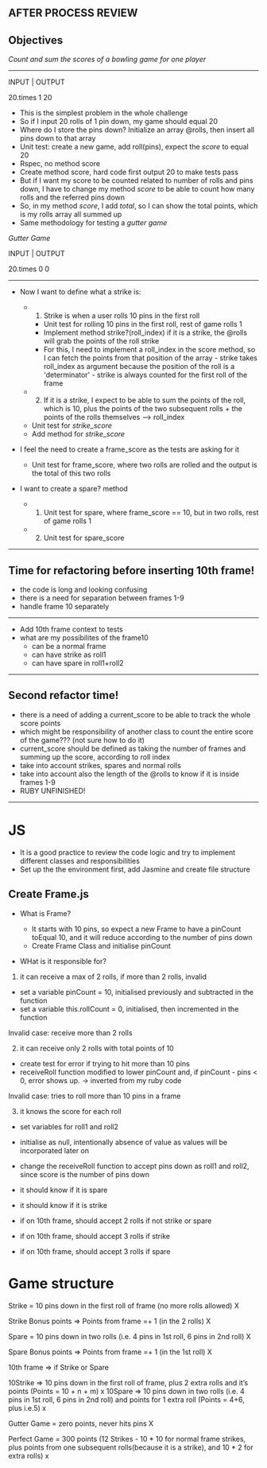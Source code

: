## AFTER PROCESS REVIEW

## Objectives

_Count and sum the scores of a bowling game for one player_


-------------------
INPUT        |    OUTPUT

20.times 1         20


- This is the simplest problem in the whole challenge
- So if I input 20 rolls of 1 pin down, my game should equal 20
- Where do I store the pins down? Initialize an array @rolls, then insert all pins down to that array
- Unit test: create a new game, add roll(pins), expect the _score_ to equal 20
- Rspec, no method score
- Create method score, hard code first output 20 to make tests pass
- But if I want my score to be counted related to number of rolls and pins down, I have to change my method _score_ to be able to count how many rolls and the referred pins down
- So, in my method _score_, I add _total_, so I can show the total points, which is my rolls array all summed up
- Same methodology for testing a _gutter game_

_Gutter Game_

INPUT        |    OUTPUT

20.times 0          0

-------------------

- Now I want to define what a strike is:
  - 1. Strike is when a user rolls 10 pins in the first roll
    - Unit test for rolling 10 pins in the first roll, rest of game rolls 1
    - Implement method strike?(roll_index) if it is a strike, the @rolls will grab the points of the roll strike
    - For this, I need to implement a roll_index in the score method, so I can fetch the points from that position of the array - strike takes roll_index as argument because the position of the roll is a 'determinator' - strike is always counted for the first roll of the frame
  - 2. If it is a strike, I expect to be able to sum the points of the roll, which is 10, plus the points of the two subsequent rolls + the points of the rolls themselves --> roll_index
  - Unit test for _strike_score_    
  - Add method for _strike_score_

- I feel the need to create a frame_score as the tests are asking for it
  - Unit test for frame_score, where two rolls are rolled and the output is the total of this two rolls 

- I want to create a spare? method
  - 1. Unit test for spare, where frame_score == 10, but in two rolls, rest of game rolls 1
  - 2. Unit test for spare_score
    
-----------
## Time for refactoring before inserting 10th frame!
- the code is long and looking confusing
- there is a need for separation between frames 1-9
- handle frame 10 separately
-----------

- Add 10th frame context to tests
- what are my possibilites of the frame10
  - can be a normal frame
  - can have strike as roll1
  - can have spare in roll1+roll2
------------

## Second refactor time!
- there is a need of adding a current_score to be able to track the whole score points
- which might be responsibility of another class to count the entire score of the game??? (not sure how to do it)
- current_score should be defined as taking the number of frames and summing up the score, according to roll index
- take into account strikes, spares and normal rolls
- take into account also the length of the @rolls to know if it is inside frames 1-9 
- RUBY UNFINISHED!

-----------------------------------------
# JS

- It is a good practice to review the code logic and try to implement different classes and responsibilities
- Set up the the environment first, add Jasmine and create file structure

## Create Frame.js

- What is Frame?
  - It starts with 10 pins, so expect a new Frame to have a pinCount toEqual 10, and it will reduce according to the number of pins down
  - Create Frame Class and initialise pinCount 

- WHat is it responsible for?
 
 1. it can receive a max of 2 rolls, if more than 2 rolls, invalid
   - set a variable pinCount = 10, initialised previously and subtracted in the function
   - set a variable this.rollCount = 0, initialised, then incremented in the function

   Invalid case: receive more than 2 rolls
   

 2. it can receive only 2 rolls with total points of 10
   - create test for error if trying to hit more than 10 pins
   - receiveRoll function modified to lower pinCount and, if pinCount - pins < 0, error shows up. -> inverted from my ruby code

   Invalid case: tries to roll more than 10 pins in a frame


 3. it knows the score for each roll  
   - set variables for roll1 and roll2
   - initialise as null, intentionally absence of value as values will be incorporated later on
   - change the receiveRoll function to accept pins down as roll1 and roll2, since score is the number of pins down
   

 
 
 - it should know if it is spare
 - it should know if it is strike


 - if on 10th frame, should accept 2 rolls if not strike or spare
 - if on 10th frame, should accept 3 rolls if strike
 - if on 10th frame, should accept 3 rolls if spare 


 








# Game structure
Strike = 10 pins down in the first roll of frame (no more rolls allowed) X

Strike Bonus points => Points from frame =+ 1 (in the 2 rolls) X

Spare = 10 pins down in two rolls (i.e. 4 pins in 1st roll, 6 pins in 2nd roll) X

Spare Bonus points => Points from frame =+ 1 (in the 1st roll) X

10th frame => if Strike or Spare

10Strike => 10 pins down in the first roll of frame, plus 2 extra rolls and it’s points (Points = 10 + n + m) x
10Spare => 10 pins down in two rolls (i.e. 4 pins in 1st roll, 6 pins in 2nd roll) and points for 1 extra  roll (Points = 4+6, plus i.e.5) x

Gutter Game = zero points, never hits pins X



Perfect Game = 300 points (12 Strikes - 10 * 10 for normal frame strikes, plus points from one subsequent rolls(because it is a strike),  and 10 * 2 for extra rolls) x